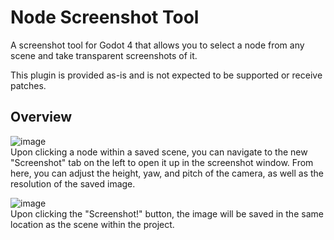# Node Screenshot Tool
A screenshot tool for Godot 4 that allows you to select a node from any scene and take transparent screenshots of it.

This plugin is provided as-is and is not expected to be supported or receive patches.

## Overview
![image](https://github.com/user-attachments/assets/41b08590-4135-4a4a-86c3-75d1d666535b)
<br>Upon clicking a node within a saved scene, you can navigate to the new "Screenshot" tab on the left to open it up in the screenshot window.
From here, you can adjust the height, yaw, and pitch of the camera, as well as the resolution of the saved image.

![image](https://github.com/user-attachments/assets/9a6ca357-d0ae-4357-93d8-e2f903fe6760)
<br>Upon clicking the "Screenshot!" button, the image will be saved in the same location as the scene within the project.
